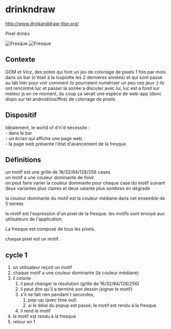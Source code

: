 drinkndraw
==========

http://www.drinkanddraw-tlse.org/

Pixel drinks

![Fresque](img/fresques/fresque_dnd_finie.jpg)
![Fresque](img/fresques/6-7-8-9-10-11-12-13-14.jpg)

## Contexte

GOM et Vinz, des potes qui font un jeu de coloriage de pixels 1 fois par mois dans un bar (c'était
à la loupiotte les 2 dernieres années) et qui sont passé au lab hier pour voir comment ils pourraient
numériser un peu ces jeux :) ils ont rencontré luc et passer la soirée a discuter avec lui, luc est
a fond sur meteor js en ce moment, du coup ça serait une espèce de web-app (donc dispo sur tel 
android/ios/ffos) de coloriage de pixels.


## Dispositif

Idéalement, le world of d'n'd nécessite :  
	- dans le bar  
		- un écran qui affiche une page web.  
			- la page web présente l'état d'avancement de la fresque  

## Définitions  

un motif est une grille de 16/32/64/128/256 cases  
un motif a une couleur dominante de fond   
on peut faire varier la couleur dominante pour chaque case du motif suivant deux variantes plus claires et deux vaiante plus sombres en dégradé  

la couleur dominante du motif est la couleur médiane dans cet ensemble de 5 teintes

le motif est l'expression d'un pixel de la fresque.
les motifs sont envoyé aux utilisateurs de l'application.

La fresque est composé de tous les pixels.

chaque pixel est un motif.


## cycle 1  

1. un utilisateur reçoit un motif
2. chaque motif a une couleur dominante (la couleur médiane)
3. il colorie
    1. il peut changer la résolution (grille de 16/32/64/128/256)  
    2. il peut dire qu'il a terminé son dessin (signer le motif)
    3. s'il ne fait rien pendant t secondes,  
        1. pop-up (avec time out)
        2. si le délai du popup est passé, le motif est rendu à la fresque
    4. il rend le motif
4. le motif est rendu à la fresque
5. retour en 1



		
